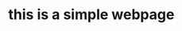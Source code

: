 # this is a simple webpage


<!-- create table student(
    id int AUTO_INCREMENT primary key,
    username varchar(255),
    roll int,
    email varchar(100)

); -->